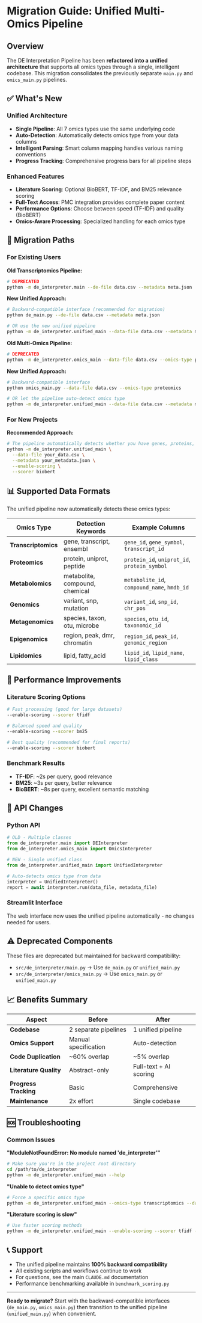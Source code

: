 # Migration Guide: Unified Multi-Omics Pipeline

## Overview

The DE Interpretation Pipeline has been **refactored into a unified architecture** that supports all omics types through a single, intelligent codebase. This migration consolidates the previously separate `main.py` and `omics_main.py` pipelines.

## ✅ What's New

### Unified Architecture
- **Single Pipeline**: All 7 omics types use the same underlying code
- **Auto-Detection**: Automatically detects omics type from your data columns
- **Intelligent Parsing**: Smart column mapping handles various naming conventions
- **Progress Tracking**: Comprehensive progress bars for all pipeline steps

### Enhanced Features
- **Literature Scoring**: Optional BioBERT, TF-IDF, and BM25 relevance scoring
- **Full-Text Access**: PMC integration provides complete paper content
- **Performance Options**: Choose between speed (TF-IDF) and quality (BioBERT)
- **Omics-Aware Processing**: Specialized handling for each omics type

## 🔄 Migration Paths

### For Existing Users

**Old Transcriptomics Pipeline:**
```bash
# DEPRECATED
python -m de_interpreter.main --de-file data.csv --metadata meta.json
```

**New Unified Approach:**
```bash
# Backward-compatible interface (recommended for migration)
python de_main.py --de-file data.csv --metadata meta.json

# OR use the new unified pipeline
python -m de_interpreter.unified_main --data-file data.csv --metadata meta.json
```

**Old Multi-Omics Pipeline:**
```bash
# DEPRECATED  
python -m de_interpreter.omics_main --data-file data.csv --omics-type proteomics
```

**New Unified Approach:**
```bash
# Backward-compatible interface
python omics_main.py --data-file data.csv --omics-type proteomics

# OR let the pipeline auto-detect omics type
python -m de_interpreter.unified_main --data-file data.csv --metadata meta.json
```

### For New Projects

**Recommended Approach:**
```bash
# The pipeline automatically detects whether you have genes, proteins, metabolites, etc.
python -m de_interpreter.unified_main \
  --data-file your_data.csv \
  --metadata your_metadata.json \
  --enable-scoring \
  --scorer biobert
```

## 📊 Supported Data Formats

The unified pipeline now automatically detects these omics types:

| Omics Type | Detection Keywords | Example Columns |
|------------|-------------------|----------------|
| **Transcriptomics** | gene, transcript, ensembl | `gene_id`, `gene_symbol`, `transcript_id` |
| **Proteomics** | protein, uniprot, peptide | `protein_id`, `uniprot_id`, `protein_symbol` |
| **Metabolomics** | metabolite, compound, chemical | `metabolite_id`, `compound_name`, `hmdb_id` |
| **Genomics** | variant, snp, mutation | `variant_id`, `snp_id`, `chr_pos` |
| **Metagenomics** | species, taxon, otu, microbe | `species`, `otu_id`, `taxonomic_id` |
| **Epigenomics** | region, peak, dmr, chromatin | `region_id`, `peak_id`, `genomic_region` |
| **Lipidomics** | lipid, fatty_acid | `lipid_id`, `lipid_name`, `lipid_class` |

## 🚀 Performance Improvements

### Literature Scoring Options
```bash
# Fast processing (good for large datasets)
--enable-scoring --scorer tfidf

# Balanced speed and quality
--enable-scoring --scorer bm25  

# Best quality (recommended for final reports)
--enable-scoring --scorer biobert
```

### Benchmark Results
- **TF-IDF**: ~2s per query, good relevance
- **BM25**: ~3s per query, better relevance  
- **BioBERT**: ~8s per query, excellent semantic matching

## 🔧 API Changes

### Python API
```python
# OLD - Multiple classes
from de_interpreter.main import DEInterpreter
from de_interpreter.omics_main import OmicsInterpreter

# NEW - Single unified class
from de_interpreter.unified_main import UnifiedInterpreter

# Auto-detects omics type from data
interpreter = UnifiedInterpreter()
report = await interpreter.run(data_file, metadata_file)
```

### Streamlit Interface
The web interface now uses the unified pipeline automatically - no changes needed for users.

## ⚠️ Deprecated Components

These files are deprecated but maintained for backward compatibility:
- `src/de_interpreter/main.py` → Use `de_main.py` or `unified_main.py`
- `src/de_interpreter/omics_main.py` → Use `omics_main.py` or `unified_main.py`

## 📈 Benefits Summary

| Aspect | Before | After |
|--------|--------|-------|
| **Codebase** | 2 separate pipelines | 1 unified pipeline |
| **Omics Support** | Manual specification | Auto-detection |
| **Code Duplication** | ~60% overlap | ~5% overlap |
| **Literature Quality** | Abstract-only | Full-text + AI scoring |
| **Progress Tracking** | Basic | Comprehensive |
| **Maintenance** | 2x effort | Single codebase |

## 🆘 Troubleshooting

### Common Issues

**"ModuleNotFoundError: No module named 'de_interpreter'"**
```bash
# Make sure you're in the project root directory
cd /path/to/de_interpreter
python -m de_interpreter.unified_main --help
```

**"Unable to detect omics type"**
```bash
# Force a specific omics type
python -m de_interpreter.unified_main --omics-type transcriptomics --data-file data.csv
```

**"Literature scoring is slow"**
```bash
# Use faster scoring methods
python -m de_interpreter.unified_main --enable-scoring --scorer tfidf --data-file data.csv
```

## 📞 Support

- The unified pipeline maintains **100% backward compatibility**
- All existing scripts and workflows continue to work
- For questions, see the main `CLAUDE.md` documentation
- Performance benchmarking available in `benchmark_scoring.py`

---

**Ready to migrate?** Start with the backward-compatible interfaces (`de_main.py`, `omics_main.py`) then transition to the unified pipeline (`unified_main.py`) when convenient.